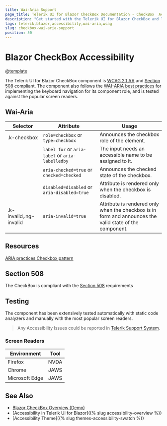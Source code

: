 ```yaml
---
title: Wai-Aria Support
page_title: Telerik UI for Blazor CheckBox Documentation - CheckBox  Accessibility
description: "Get started with the Telerik UI for Blazor CheckBox and learn about its accessibility support for WAI-ARIA, Section 508, and WCAG 2.1."
tags: telerik,blazor,accessibility,wai-aria,wcag
slug: checkbox-wai-aria-support
position: 50
---
```


# Blazor CheckBox Accessibility

@[template](/_contentTemplates/common/parameters-table-styles.md#table-layout)



The Telerik UI for Blazor CheckBox component is [WCAG 2.1 AA](https://www.w3.org/TR/WCAG21/) and [Section 508](http://www.section508.gov/) compliant. The component also follows the [WAI-ARIA best practices](https://www.w3.org/WAI/ARIA/apg/) for implementing the keyboard navigation for its component role, and is tested against the popular screen readers.

## Wai-Aria

| Selector | Attribute | Usage |
| -------- | --------- | ----- |
| .k-checkbox | `role=checkbox` or `type=checkbox` | Announces the checkbox role of the element. |
|  | `label for` or `aria-label` or `aria-labelledby` | The input needs an accessible name to be assigned to it. |
|  | `aria-checked=true` or `checked=checked` | Announces the checked state of the checkbox. |
|  | `disabled=disabled` or `aria-disabled=true` | Attribute is rendered only when the checkbox is disabled. |
| .k-invalid,.ng-invalid | `aria-invalid=true` | Attribute is rendered only when the checkbox is in form and announces the valid state of the component. |

## Resources

[ARIA practices Checkbox pattern](https://www.w3.org/WAI/ARIA/apg/patterns/checkbox/)

## Section 508


The CheckBox is compliant with the [Section 508](http://www.section508.gov/) requirements

## Testing


The component has been extensively tested automatically with static code analyzers and manually with the most popular screen readers.

> Any Accessibility Issues could be reported in [Telerik Support System](https://www.telerik.com/account/support-center).

### Screen Readers

| Environment | Tool |
| ----------- | ---- |
| Firefox | NVDA |
| Chrome | JAWS |
| Microsoft Edge | JAWS |



## See Also

* [Blazor CheckBox Overview (Demo)](https://demos.telerik.com/blazor-ui/checkbox/overview)
* [Accessibility in Telerik UI for Blazor]({% slug accessibility-overview %})
* [Accessibility Theme]({% slug themes-accessibility-swatch %})
